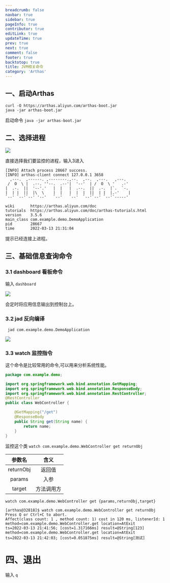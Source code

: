 ```yaml
---
breadcrumb: false
navbar: true
sidebar: true
pageInfo: true
contributor: true
editLink: true
updateTime: true
prev: true
next: true
comment: false
footer: true
backtotop: true
title: JVM相关命令
category: 'Arthas'
---
```


## 一、启动Arthas

``` 
curl -O https://arthas.aliyun.com/arthas-boot.jar
java -jar arthas-boot.jar
```

启动命令 `java -jar arthas-boot.jar`


## 二、选择进程

![](https://img.springlearn.cn/blog/learn_1647178107000.png)

直接选择我们要监控的进程，输入3进入

``` 
[INFO] Attach process 28667 success.
[INFO] arthas-client connect 127.0.0.1 3658
  ,---.  ,------. ,--------.,--.  ,--.  ,---.   ,---.                           
 /  O  \ |  .--. ''--.  .--'|  '--'  | /  O  \ '   .-'                          
|  .-.  ||  '--'.'   |  |   |  .--.  ||  .-.  |`.  `-.                          
|  | |  ||  |\  \    |  |   |  |  |  ||  | |  |.-'    |                         
`--' `--'`--' '--'   `--'   `--'  `--'`--' `--'`-----'                          

wiki       https://arthas.aliyun.com/doc                                        
tutorials  https://arthas.aliyun.com/doc/arthas-tutorials.html                  
version    3.5.6                                                                
main_class com.example.demo.DemoApplication                                     
pid        28667                                                                
time       2022-03-13 21:31:04   
```

提示已经连接上进程。

## 三、基础信息查询命令

### 3.1 dashboard 看板命令

输入 `dashboard`

![](https://img.springlearn.cn/blog/learn_1647178404000.png)

会定时将应用信息输出到控制台上。

### 3.2 jad 反向编译

` jad com.example.demo.DemoApplication`

![](https://img.springlearn.cn/blog/learn_1647178673000.png)


### 3.3 watch 监控指令

这个命令是比较常用的命令,可以用来分析系统性能。

```java 
package com.example.demo;

import org.springframework.web.bind.annotation.GetMapping;
import org.springframework.web.bind.annotation.ResponseBody;
import org.springframework.web.bind.annotation.RestController;
@RestController
public class WebController {

    @GetMapping("/get")
    @ResponseBody
    public String get(String name) {
        return name;
    }
}
```

监控这个类 `watch com.example.demo.WebController get returnObj`

|参数名|含义|
|:--:|:--:|
|returnObj|返回值|
|params|入参|
|target|方法调用方|

`watch com.example.demo.WebController get {params,returnObj,target}`

``` 
[arthas@32818]$ watch com.example.demo.WebController get returnObj
Press Q or Ctrl+C to abort.
Affect(class count: 1 , method count: 1) cost in 120 ms, listenerId: 1
method=com.example.demo.WebController.get location=AtExit
ts=2022-03-13 21:41:56; [cost=1.317166ms] result=@String[123]
method=com.example.demo.WebController.get location=AtExit
ts=2022-03-13 21:42:03; [cost=0.051875ms] result=@String[测试]
```

# 四、退出

输入 `q`

